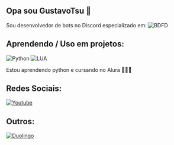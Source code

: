 ## Opa sou GustavoTsu 👋
Sou desenvolvedor de bots no Discord especializado em:
![BDFD](https://img.shields.io/badge/-BDFD-007ACC?logo=discord&logoColor=white&style=for-the-badge)
## Aprendendo / Uso em projetos:

![Python](https://img.shields.io/badge/Python-3776AB?style=for-the-badge&logo=python&logoColor=white)
![LUA](https://img.shields.io/badge/Lua-2C2D72?style=for-the-badge&logo=lua&logoColor=white)

Estou aprendendo python e cursando no Alura 👨🏻‍💻

## Redes Sociais:
[![Youtube](https://img.shields.io/badge/YouTube-FF0000?style=for-the-badge&logo=youtube&logoColor=white)](https://youtube.com/@gustavo_tsu?si=udlKzgOhuS8SSGi)

## Outros:

[![Duolingo](https://img.shields.io/badge/Duolingo-58CC02?style=for-the-badge&logo=Duolingo&logoColor=white)](https://www.duolingo.com/profile/Gustavo_Tsu?via=share_profile_link)
